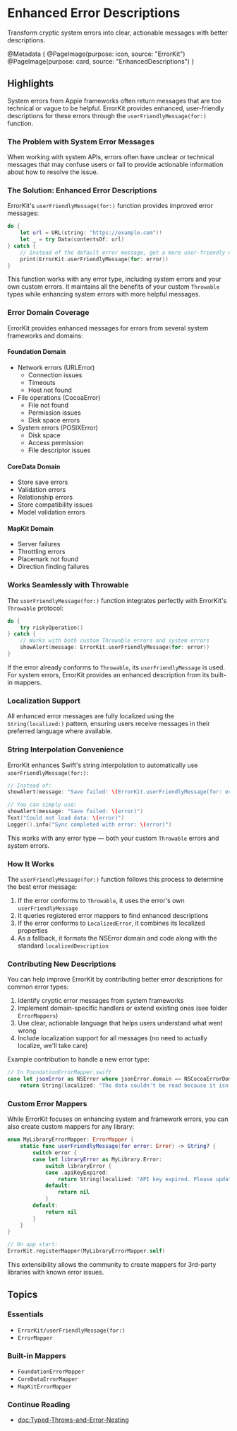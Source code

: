 # Enhanced Error Descriptions

Transform cryptic system errors into clear, actionable messages with better descriptions.

@Metadata {
   @PageImage(purpose: icon, source: "ErrorKit")
   @PageImage(purpose: card, source: "EnhancedDescriptions")
}

## Highlights

System errors from Apple frameworks often return messages that are too technical or vague to be helpful. ErrorKit provides enhanced, user-friendly descriptions for these errors through the `userFriendlyMessage(for:)` function.

### The Problem with System Error Messages

When working with system APIs, errors often have unclear or technical messages that may confuse users or fail to provide actionable information about how to resolve the issue.

### The Solution: Enhanced Error Descriptions

ErrorKit's `userFriendlyMessage(for:)` function provides improved error messages:

```swift
do {
    let url = URL(string: "https://example.com")!
    let _ = try Data(contentsOf: url)
} catch {
    // Instead of the default error message, get a more user-friendly one
    print(ErrorKit.userFriendlyMessage(for: error))
}
```

This function works with any error type, including system errors and your own custom errors. It maintains all the benefits of your custom `Throwable` types while enhancing system errors with more helpful messages.

### Error Domain Coverage

ErrorKit provides enhanced messages for errors from several system frameworks and domains:

#### Foundation Domain
- Network errors (URLError)
  - Connection issues
  - Timeouts
  - Host not found
- File operations (CocoaError)
  - File not found
  - Permission issues
  - Disk space errors
- System errors (POSIXError)
  - Disk space
  - Access permission
  - File descriptor issues

#### CoreData Domain
- Store save errors
- Validation errors
- Relationship errors
- Store compatibility issues
- Model validation errors

#### MapKit Domain
- Server failures
- Throttling errors
- Placemark not found
- Direction finding failures

### Works Seamlessly with Throwable

The `userFriendlyMessage(for:)` function integrates perfectly with ErrorKit's `Throwable` protocol:

```swift
do {
    try riskyOperation()
} catch {
    // Works with both custom Throwable errors and system errors
    showAlert(message: ErrorKit.userFriendlyMessage(for: error))
}
```

If the error already conforms to `Throwable`, its `userFriendlyMessage` is used. For system errors, ErrorKit provides an enhanced description from its built-in mappers.

### Localization Support

All enhanced error messages are fully localized using the `String(localized:)` pattern, ensuring users receive messages in their preferred language where available.

### String Interpolation Convenience

ErrorKit enhances Swift's string interpolation to automatically use `userFriendlyMessage(for:)`:

```swift
// Instead of:
showAlert(message: "Save failed: \(ErrorKit.userFriendlyMessage(for: error))")

// You can simply use:
showAlert(message: "Save failed: \(error)")
Text("Could not load data: \(error)")
Logger().info("Sync completed with error: \(error)")
```

This works with any error type — both your custom `Throwable` errors and system errors.

### How It Works

The `userFriendlyMessage(for:)` function follows this process to determine the best error message:

1. If the error conforms to `Throwable`, it uses the error's own `userFriendlyMessage`
2. It queries registered error mappers to find enhanced descriptions
3. If the error conforms to `LocalizedError`, it combines its localized properties
4. As a fallback, it formats the NSError domain and code along with the standard `localizedDescription`

### Contributing New Descriptions

You can help improve ErrorKit by contributing better error descriptions for common error types:

1. Identify cryptic error messages from system frameworks
2. Implement domain-specific handlers or extend existing ones (see folder `ErrorMappers`)
3. Use clear, actionable language that helps users understand what went wrong
4. Include localization support for all messages (no need to actually localize, we'll take care)

Example contribution to handle a new error type:

```swift
// In FoundationErrorMapper.swift
case let jsonError as NSError where jsonError.domain == NSCocoaErrorDomain && jsonError.code == 3840:
    return String(localized: "The data couldn't be read because it isn't in the correct format.")
```

### Custom Error Mappers

While ErrorKit focuses on enhancing system and framework errors, you can also create custom mappers for any library:

```swift
enum MyLibraryErrorMapper: ErrorMapper {
    static func userFriendlyMessage(for error: Error) -> String? {
        switch error {
        case let libraryError as MyLibrary.Error:
            switch libraryError {
            case .apiKeyExpired:
                return String(localized: "API key expired. Please update your credentials.")
            default:
                return nil
            }
        default:
            return nil
        }
    }
}

// On app start:
ErrorKit.registerMapper(MyLibraryErrorMapper.self)
```

This extensibility allows the community to create mappers for 3rd-party libraries with known error issues.

## Topics

### Essentials

- ``ErrorKit/userFriendlyMessage(for:)``
- ``ErrorMapper``

### Built-in Mappers

- ``FoundationErrorMapper``
- ``CoreDataErrorMapper``
- ``MapKitErrorMapper``

### Continue Reading

- <doc:Typed-Throws-and-Error-Nesting>
